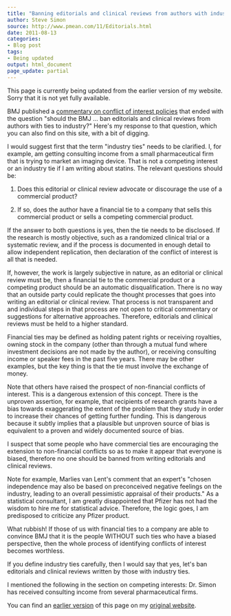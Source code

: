 ```yaml
---
title: "Banning editorials and clinical reviews from authors with industry ties"
author: Steve Simon
source: http://www.pmean.com/11/Editorials.html
date: 2011-08-13
categories:
- Blog post
tags:
- Being updated
output: html_document
page_update: partial
---
```


This page is currently being updated from the earlier version of my website. Sorry that it is not yet fully available.

<!---More--->

BMJ published a [commentary on conflict of interest policies][bmj1] that ended with the question "should the BMJ ... ban editorials and clinical reviews from authors with ties to industry?" Here's my response to that question, which you can also find on this site, with a bit of digging.

I would suggest first that the term "industry ties" needs to be clarified. I, for example, am getting consulting income from a small pharmaceutical firm that is trying to market an imaging device. That is not a competing interest or an industry tie if I am writing about statins. The relevant questions should be:

1. Does this editorial or clinical review advocate or discourage the use of a commercial product?

2. If so, does the author have a financial tie to a company that sells this commercial product or sells a competing commercial product.

If the answer to both questions is yes, then the tie needs to be disclosed. If the research is mostly objective, such as a randomized clinical trial or a systematic review, and if the process is documented in enough detail to allow independent replication, then declaration of the conflict of interest is all that is needed.

If, however, the work is largely subjective in nature, as an editorial or clinical review must be, then a financial tie to the commercial product or a competing product should be an automatic disqualification. There is no way that an outside party could replicate the thought processes that goes into writing an editorial or clinical review. That process is not transparent and and individual steps in that process are not open to critical commentary or suggestions for alternative approaches. Therefore, editorials and clinical reviews must be held to a higher standard.

Financial ties may be defined as holding patent rights or receiving royalties, owning stock in the company (other than through a mutual fund where investment decisions are not made by the author), or receiving consulting income or speaker fees in the past five years. There may be other examples, but the key thing is that the tie must involve the exchange of money.

Note that others have raised the prospect of non-financial conflicts of interest. This is a dangerous extension of this concept. There is the unproven assertion, for example, that recipients of research grants have a bias towards exaggerating the extent of the problem that they study in order to increase their chances of getting further funding. This is dangerous because it subtly implies that a plausible but unproven source of bias is equivalent to a proven and widely documented source of bias.

I suspect that some people who have commercial ties are encouraging the extension to non-financial conflicts so as to make it appear that everyone is biased, therefore no one should be banned from writing editorials and clinical reviews.

Note for example, Marlies van Lent's comment that an expert's "chosen independence may also be based on preconceived negative feelings on the industry, leading to an overall pessimistic appraisal of their products." As a statistical consultant, I am greatly disappointed that Pfizer has not had the wisdom to hire me for statistical advice. Therefore, the logic goes, I am predisposed to criticize any Pfizer product.

What rubbish! If those of us with financial ties to a company are able to convince BMJ that it is the people WITHOUT such ties who have a biased perspective, then the whole process of identifying conflicts of interest becomes worthless.

If you define industry ties carefully, then I would say that yes, let's ban editorials and clinical reviews written by those with industry ties.

I mentioned the following in the section on competing interests: Dr. Simon has received consulting income from several pharmaceutical firms.

You can find an [earlier version][sim1] of this page on my [original website][sim2].

[sim1]: http://www.pmean.com/11/Editorials.html
[sim2]: http://www.pmean.com/original_site.html 

[bmj1]: http://www.bmj.com/content/343/bmj.d5147.extract
